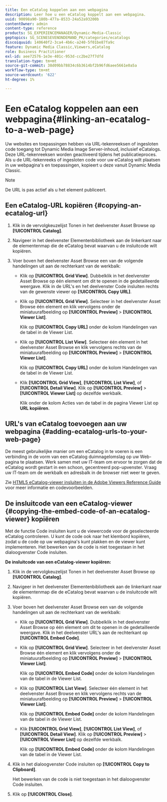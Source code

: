 ```yaml
---
title: Een eCatalog koppelen aan een webpagina
description: Leer hoe u een eCatalog koppelt aan een webpagina.
uuid: 90098a90-180b-477a-8533-24a52a93200b
contentOwner: admin
content-type: reference
products: SG_EXPERIENCEMANAGER/Dynamic-Media-Classic
geptopics: SG_SCENESEVENONDEMAND_PK/categories/ecatalogs
discoiquuid: 140640f2-3ca4-4b6c-a240-5f01be87fa9c
feature: Dynamic Media Classic,Viewers,eCatalog
role: Business Practitioner
exl-id: aee72576-1e3e-401c-953d-cc2be27f7dfd
translation-type: tm+mt
source-git-commit: 38d09bb78834c6b3614bf2b96fd6aee5661e0a5a
workflow-type: tm+mt
source-wordcount: '622'
ht-degree: 1%

---
```


# Een eCatalog koppelen aan een webpagina{#linking-an-ecatalog-to-a-web-page}

Uw websites en toepassingen hebben via URL-tekenreeksen of ingesloten code toegang tot Dynamic Media Image Server-inhoud, inclusief eCatalogs. Deze URL-tekenreeksen worden geactiveerd tijdens het publicatieproces. Als u de URL-tekenreeks of ingesloten code voor uw eCatalog wilt plaatsen in uw webpagina&#39;s en toepassingen, kopieert u deze vanuit Dynamic Media Classic.

>[!NOTE]
>
>De URL is pas actief als u het element publiceert.

## Een eCatalog-URL kopiëren {#copying-an-ecatalog-url}

1. Klik in de vervolgkeuzelijst Tonen in het deelvenster Asset Browse op **[!UICONTROL Catalog]**.
1. Navigeer in het deelvenster Elementenbibliotheek aan de linkerkant naar de elementenmap die de eCatalog bevat waarvan u de insluitcode wilt kopiëren.
1. Voer boven het deelvenster Asset Browse een van de volgende handelingen uit aan de rechterkant van de werkbalk:

   * Klik op **[!UICONTROL Grid View]**. Dubbelklik in het deelvenster Asset Browse op één element om dit te openen in de gedetailleerde weergave. Klik in de URL&#39;s en het deelvenster Code insluiten rechts van de gewenste viewer op **[!UICONTROL Copy URL]**.
   * Klik op **[!UICONTROL Grid View]**. Selecteer in het deelvenster Asset Browse één element en klik vervolgens onder de miniatuurafbeelding op **[!UICONTROL Preview]** > **[!UICONTROL Viewer List]**.

      Klik op **[!UICONTROL Copy URL]** onder de kolom Handelingen van de tabel in de Viewer List.

   * Klik op **[!UICONTROL List View]**. Selecteer één element in het deelvenster Asset Browse en klik vervolgens rechts van de miniatuurafbeelding op **[!UICONTROL Preview]** > **[!UICONTROL Viewer List]**.

      Klik op **[!UICONTROL Copy URL]** onder de kolom Handelingen van de tabel in de Viewer List.

   * Klik **[!UICONTROL Grid View]**, **[!UICONTROL List View]**, of **[!UICONTROL Detail View]**. Klik op **[!UICONTROL Preview]** > **[!UICONTROL Viewer List]** op dezelfde werkbalk.

      Klik onder de kolom Acties van de tabel in de pagina Viewer List op **URL kopiëren**.

## URL&#39;s van eCatalog toevoegen aan uw webpagina {#adding-ecatalog-urls-to-your-web-page}

De meest gebruikelijke manier om een eCatalog in te voeren is een verbinding in de vorm van een eCatalog duimnagelomslag op uw Web-pagina te plaatsen. Werk samen met uw IT-team om ervoor te zorgen dat de eCatalog wordt gestart in een schoon, gecentreerd pop-upvenster. Vraag uw IT-team om de werkbalk en adresbalk in de browser niet weer te geven.

Zie [HTML5 eCatalog-viewer insluiten in de Adobe Viewers Reference Guide](https://experienceleague.adobe.com/docs/dynamic-media-developer-resources/library/viewers-aem-assets-dmc/ecatalog/c-html5-20-ecatalog-viewer-about.html#section-e1c3106f5b3e445d9b95be337c2f94e2) voor meer informatie en codevoorbeelden.

## De insluitcode van een eCatalog-viewer {#copying-the-embed-code-of-an-ecatalog-viewer} kopiëren

Met de functie Code insluiten kunt u de viewercode voor de geselecteerde eCatalog controleren. U kunt de code ook naar het klembord kopiëren, zodat u de code op uw webpagina&#39;s kunt plakken en de viewer kunt implementeren. Het bewerken van de code is niet toegestaan in het dialoogvenster Code insluiten.

**De insluitcode van een eCatalog-viewer kopiëren:**

1. Klik in de vervolgkeuzelijst Tonen in het deelvenster Asset Browse op **[!UICONTROL Catalog]**.
1. Navigeer in het deelvenster Elementenbibliotheek aan de linkerkant naar de elementenmap die de eCatalog bevat waarvan u de insluitcode wilt kopiëren.
1. Voer boven het deelvenster Asset Browse een van de volgende handelingen uit aan de rechterkant van de werkbalk:

   * Klik op **[!UICONTROL Grid View]**. Dubbelklik in het deelvenster Asset Browse op één element om dit te openen in de gedetailleerde weergave. Klik in het deelvenster URL&#39;s aan de rechterkant op **[!UICONTROL Embed Code]**.
   * Klik op **[!UICONTROL Grid View]**. Selecteer in het deelvenster Asset Browse één element en klik vervolgens onder de miniatuurafbeelding op **[!UICONTROL Preview]** > **[!UICONTROL Viewer List]**.

      Klik op **[!UICONTROL Embed Code]** onder de kolom Handelingen van de tabel in de Viewer List.

   * Klik op **[!UICONTROL List View]**. Selecteer één element in het deelvenster Asset Browse en klik vervolgens rechts van de miniatuurafbeelding op **[!UICONTROL Preview]** > **[!UICONTROL Viewer List]**.

      Klik op **[!UICONTROL Embed Code]** onder de kolom Handelingen van de tabel in de Viewer List.

   * Klik **[!UICONTROL Grid View]**, **[!UICONTROL List View]**, of **[!UICONTROL Detail View]**. Klik op **[!UICONTROL Preview]** > **[!UICONTROL Viewer List]** op dezelfde werkbalk.

      Klik op **[!UICONTROL Embed Code]** onder de kolom Handelingen van de tabel in de Viewer List.

1. Klik in het dialoogvenster Code insluiten op **[!UICONTROL Copy to Clipboard]**.

   Het bewerken van de code is niet toegestaan in het dialoogvenster Code insluiten.

1. Klik op **[!UICONTROL Close]**.
